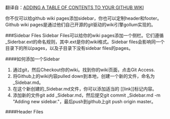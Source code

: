 翻译自：[ADDING A TABLE OF CONTENTS TO YOUR GITHUB WIKI](http://blackbe.lt/github-wiki-sidebar-table-contents-header-footer/)

你不仅可以给github wiki pages添加sidebar，你也可以定制header和footer。Github wiki pages是通过他们自己开源的git驱动的wiki引擎gollum实现的。

###Sidebar Files
Sidebar Files可以给你的wiki pages添加一个侧栏。它们遵循_Siderbar.ext的命名规则，其中.ext是你的wiki格式。Sidebar files会影响同一个目录下的所以pages，以及子目录下没有sidebar files的pages。

####如何添加一个Sidebar
1. 通过git，然后Checkout你的wiki。找到你的wiki页面，点击Git Access.
2. 将Github上的wiki内容pulled down到本地，创建一个新的文件，命名为_Sidebar.md。
3. 在这个新创建的_Sidebar.md文件，你可以添加适当的 [[link]]标记内容。
4. 添加新的文件git add _Sidebar.md，然后提交git commit _Sidebar.md -m "Adding new sidebar."，最后push到github上git push origin master。

####Header Files
